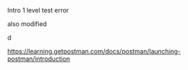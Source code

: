 Intro 1 level test
error

also modified

d

<https://learning.getpostman.com/docs/postman/launching-postman/introduction>
